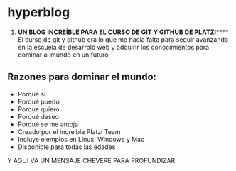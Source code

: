 # hyperblog
1. **UN BLOG INCREÍBLE PARA EL CURSO DE GIT Y GITHUB DE PLATZI******
El curso de git y github era lo que me hacia falta para seguir avanzando en la escuela de desarrolo web y adquirir los conocimientos para dominar al mundo en un futuro
## Razones para dominar el mundo:
* Porqué sí
* Porqué puedo
* Porque quiero
* Porqué deseo
* Porqué se me antoja
* Creado por el increible Platzi Team
* Incluye ejemplos en Linux, Windows y Mac
* Disponible para todas las edades

Y AQUI VA UN MENSAJE CHEVERE PARA PROFUNDIZAR 
